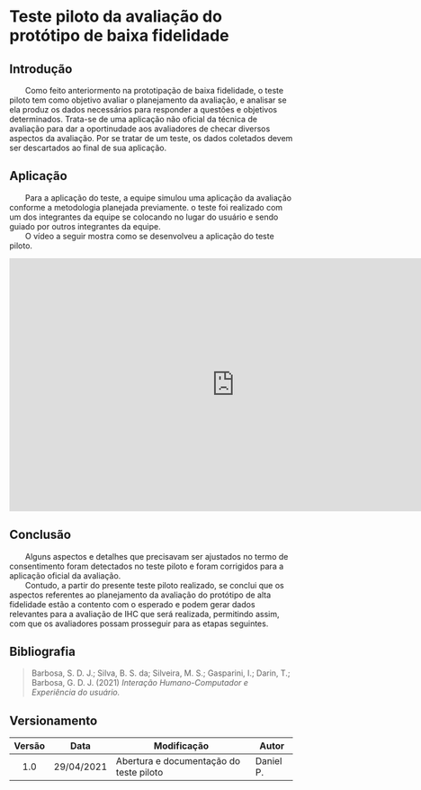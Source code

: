 # Teste piloto da avaliação do protótipo de baixa fidelidade

## Introdução
&emsp;&emsp;Como feito anteriormento na prototipação de baixa fidelidade, o teste piloto tem como objetivo avaliar o planejamento da avaliação, e analisar se ela produz os dados necessários para responder a questões e objetivos determinados. Trata-se de uma aplicação não oficial da técnica de avaliação para dar a oportinudade aos avaliadores de checar diversos aspectos da avaliação. Por se tratar de um teste, os dados coletados devem ser descartados ao final de sua aplicação.

## Aplicação
&emsp;&emsp;Para a aplicação do teste, a equipe simulou uma aplicação da avaliação conforme a metodologia planejada previamente. o teste foi realizado com um dos integrantes da equipe se colocando no lugar do usuário e sendo guiado por outros integrantes da equipe.<br>
&emsp;&emsp;O vídeo a seguir mostra como se desenvolveu a aplicação do teste piloto.<br>
<iframe width="800" height="450" src="https://www.youtube.com/embed/SarsKwZ9KEk" title="YouTube video player" frameborder="0" allow="accelerometer; autoplay; clipboard-write; encrypted-media; gyroscope; picture-in-picture" allowfullscreen></iframe>

## Conclusão
&emsp;&emsp;Alguns aspectos e detalhes que precisavam ser ajustados no termo de consentimento foram detectados no teste piloto e foram corrigidos para a aplicação oficial da avaliação.<br> 
&emsp;&emsp;Contudo, a partir do presente teste piloto realizado, se conclui que os aspectos referentes ao planejamento da avaliação do protótipo de alta fidelidade estão a contento com o esperado e podem gerar dados relevantes para a avaliação de IHC que será realizada, permitindo assim, com que os avaliadores possam prosseguir para as etapas seguintes.

## Bibliografia 
> Barbosa, S. D. J.; Silva, B. S. da; Silveira, M. S.; Gasparini, I.; Darin, T.; Barbosa, G. D. J. (2021) *Interação Humano-Computador e Experiência do usuário.*

## Versionamento
|Versão|Data|Modificação|Autor|
|:-:|--|--|--|
|1.0|29/04/2021|Abertura e documentação do teste piloto|Daniel P.|